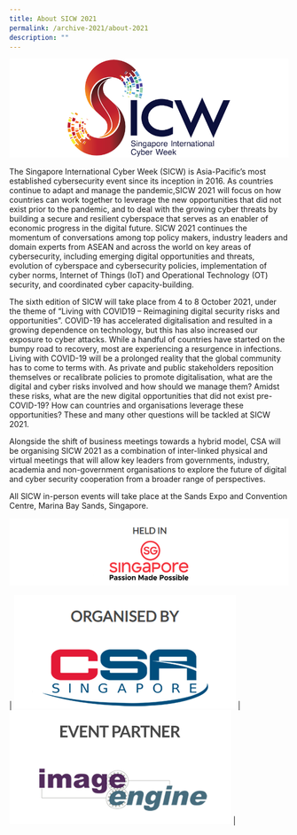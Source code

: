 ```yaml
---
title: About SICW 2021
permalink: /archive-2021/about-2021
description: ""
---
```

![SICW](/images/logos/logo-sicw-full-wspace-lr-h300.png)

The Singapore International Cyber Week (SICW) is Asia-Pacific’s most established cybersecurity event since its inception in 2016. As countries continue to adapt and manage the pandemic,SICW 2021 will focus on how countries can work together to leverage the new opportunities that did not exist prior to the pandemic, and to deal with the growing cyber threats by building a secure and resilient cyberspace that serves as an enabler of economic progress in the digital future. SICW 2021 continues the momentum of conversations among top policy makers, industry leaders and domain experts from ASEAN and across the world on key areas of cybersecurity, including emerging digital opportunities and threats, evolution of cyberspace and cybersecurity policies, implementation of cyber norms, Internet of Things (IoT) and Operational Technology (OT) security, and coordinated cyber capacity-building.

The sixth edition of SICW will take place from 4 to 8 October 2021, under the theme of “Living with COVID19 – Reimagining digital security risks and opportunities”. COVID-19 has accelerated digitalisation and resulted in a growing dependence on technology, but this has also increased our exposure to cyber attacks. While a handful of countries have started on the bumpy road to recovery, most are experiencing a resurgence in infections. Living with COVID-19 will be a prolonged reality that the global community has to come to terms with. As private and public stakeholders reposition themselves or recalibrate policies to promote digitalisation, what are the digital and cyber risks involved and how should we manage them? Amidst these risks, what are the new digital opportunities that did not exist pre-COVID-19? How can countries and organisations leverage these opportunities? These and many other questions will be tackled at SICW 2021.

Alongside the shift of business meetings towards a hybrid model, CSA will be organising SICW 2021 as a combination of inter-linked physical and virtual meetings that will allow key leaders from governments, industry, academia and non-government organisations to explore the future of digital and cyber security cooperation from a broader range of perspectives.

All SICW in-person events will take place at the Sands Expo and Convention Centre, Marina Bay Sands, Singapore.

![SG](/images/logo-sg-half-wspace-text-v3-850width.png)

|      <a href="https://www.csa.gov.sg" target="_blank"><img src="/images/logos/logo-csa-sg-half-wspace-text-v3.png"></a>  | <a href="http://www.image-engine.biz/" target="_blank"><img src="/images/logos/logo-IE-sg-half-wspace-text-v3.png"></a>  |